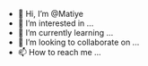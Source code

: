 - 👋 Hi, I’m @Matiye
- 👀 I’m interested in ...
- 🌱 I’m currently learning ...
- 💞️ I’m looking to collaborate on ...
- 📫 How to reach me ...

<!---
Matiye/Matiye is a ✨ special ✨ repository because its `README.md` (this file) appears on your GitHub profile.
You can click the Preview link to take a look at your changes.
--->
